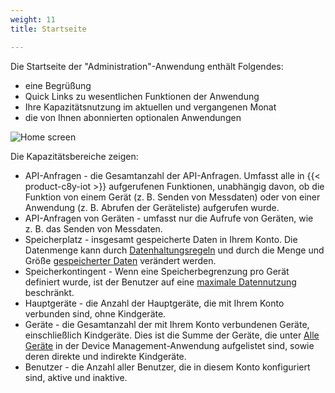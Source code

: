 ```yaml
---
weight: 11
title: Startseite

---
```



Die Startseite der "Administration"-Anwendung enthält Folgendes:

* eine Begrüßung
* Quick Links zu wesentlichen Funktionen der Anwendung
* Ihre Kapazitätsnutzung im aktuellen und vergangenen Monat
* die von Ihnen abonnierten optionalen Anwendungen

<img src="/images/benutzerhandbuch/Administration/admin-home.png" alt="Home screen">

Die Kapazitätsbereiche zeigen:

* API-Anfragen - die Gesamtanzahl der API-Anfragen. Umfasst alle in {{< product-c8y-iot >}} aufgerufenen Funktionen, unabhängig davon, ob die Funktion von einem Gerät (z. B. Senden von Messdaten) oder von einer Anwendung (z. B. Abrufen der Geräteliste) aufgerufen wurde.
* API-Anfragen von Geräten - umfasst nur die Aufrufe von Geräten, wie z. B. das Senden von Messdaten.
* Speicherplatz - insgesamt gespeicherte Daten in Ihrem Konto. Die Datenmenge kann durch [Datenhaltungsregeln](/benutzerhandbuch/administration-de/#retention-rules) und durch die Menge und Größe [gespeicherter Daten](/benutzerhandbuch/administration-de#files) verändert werden.
* Speicherkontingent - Wenn eine Speicherbegrenzung pro Gerät definiert wurde, ist der Benutzer auf eine [maximale Datennutzung](/benutzerhandbuch/enterprise-tenant-de/#storage-quota) beschränkt.
* Hauptgeräte - die Anzahl der Hauptgeräte, die mit Ihrem Konto verbunden sind, ohne Kindgeräte.
* Geräte - die Gesamtanzahl der mit Ihrem Konto verbundenen Geräte, einschließlich Kindgeräte. Dies ist die Summe der Geräte, die unter [Alle Geräte](/benutzerhandbuch/device-management-de#viewing-devices) in der Device Management-Anwendung aufgelistet sind, sowie deren direkte und indirekte Kindgeräte.
* Benutzer - die Anzahl aller Benutzer, die in diesem Konto konfiguriert sind, aktive und inaktive.
